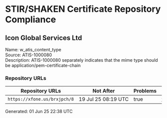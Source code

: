 # STIR/SHAKEN Certificate Repository Compliance

## Icon Global Services Ltd

Name: w_atis_content_type\
Source: ATIS-1000080\
Description: ATIS-1000080 separately indicates that the mime type should be application/pem-certificate-chain
### Repository URLs

| Repository URLs | Not After |  Problems | Link |
|-----------------|-----------|-----------|------|
| `https://xfone.us/brxjpch/8` | 19&#160;Jul&#160;25&#160;08:19&#160;UTC | true | [view](../../REPOS/5fa444ef9776cdce56c299254752256acec24206/README.md) |


Generated: 01 Jun 25 22:38 UTC
